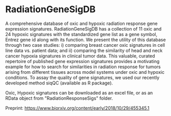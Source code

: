# RadiationGeneSigDB
A comprehensive database of oxic and hypoxic radiation response gene expression signatures.
RadiationGeneSigDB has a collection of 11 oxic and 24 hypoxic signatures with the standardized gene list as a gene symbol, Entrez gene id along with its function. We present the utility of this database through two case studies: i) comparing breast cancer oxic signatures in cell line data vs. patient data; and ii) comparing the similarity of head and neck cancer hypoxia signatures in clinical tumor data. This valuable, curated repertoire of published gene expression signatures provides a motivating example for how to search for similarities in radiation response for tumors arising from different tissues  across model systems under oxic and hypoxic conditions. To assay the quality of gene signatures, we used our recently developed method siqQC (available as R package).

Oxic, Hypoxic signatures can be downloaded as an excel file, or as an RData object from "RadiationResponseSigs" folder.

Preprint: https://www.biorxiv.org/content/early/2018/10/29/455345.1

